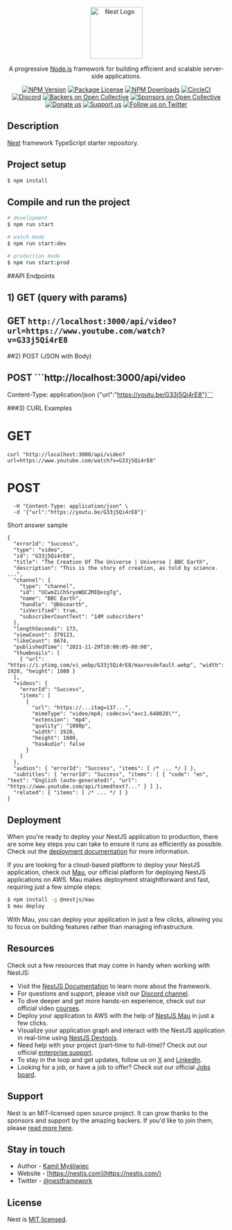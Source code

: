 <p align="center">
  <a href="http://nestjs.com/" target="blank"><img src="https://nestjs.com/img/logo-small.svg" width="120" alt="Nest Logo" /></a>
</p>

[circleci-image]: https://img.shields.io/circleci/build/github/nestjs/nest/master?token=abc123def456
[circleci-url]: https://circleci.com/gh/nestjs/nest

  <p align="center">A progressive <a href="http://nodejs.org" target="_blank">Node.js</a> framework for building efficient and scalable server-side applications.</p>
    <p align="center">
<a href="https://www.npmjs.com/~nestjscore" target="_blank"><img src="https://img.shields.io/npm/v/@nestjs/core.svg" alt="NPM Version" /></a>
<a href="https://www.npmjs.com/~nestjscore" target="_blank"><img src="https://img.shields.io/npm/l/@nestjs/core.svg" alt="Package License" /></a>
<a href="https://www.npmjs.com/~nestjscore" target="_blank"><img src="https://img.shields.io/npm/dm/@nestjs/common.svg" alt="NPM Downloads" /></a>
<a href="https://circleci.com/gh/nestjs/nest" target="_blank"><img src="https://img.shields.io/circleci/build/github/nestjs/nest/master" alt="CircleCI" /></a>
<a href="https://discord.gg/G7Qnnhy" target="_blank"><img src="https://img.shields.io/badge/discord-online-brightgreen.svg" alt="Discord"/></a>
<a href="https://opencollective.com/nest#backer" target="_blank"><img src="https://opencollective.com/nest/backers/badge.svg" alt="Backers on Open Collective" /></a>
<a href="https://opencollective.com/nest#sponsor" target="_blank"><img src="https://opencollective.com/nest/sponsors/badge.svg" alt="Sponsors on Open Collective" /></a>
  <a href="https://paypal.me/kamilmysliwiec" target="_blank"><img src="https://img.shields.io/badge/Donate-PayPal-ff3f59.svg" alt="Donate us"/></a>
    <a href="https://opencollective.com/nest#sponsor"  target="_blank"><img src="https://img.shields.io/badge/Support%20us-Open%20Collective-41B883.svg" alt="Support us"></a>
  <a href="https://twitter.com/nestframework" target="_blank"><img src="https://img.shields.io/twitter/follow/nestframework.svg?style=social&label=Follow" alt="Follow us on Twitter"></a>
</p>
  <!--[![Backers on Open Collective](https://opencollective.com/nest/backers/badge.svg)](https://opencollective.com/nest#backer)
  [![Sponsors on Open Collective](https://opencollective.com/nest/sponsors/badge.svg)](https://opencollective.com/nest#sponsor)-->

## Description

[Nest](https://github.com/nestjs/nest) framework TypeScript starter repository.

## Project setup

```bash
$ npm install
```

## Compile and run the project

```bash
# development
$ npm run start

# watch mode
$ npm run start:dev

# production mode
$ npm run start:prod
```

##API Endpoints
## 1) GET (query with params)
## GET ```http://localhost:3000/api/video?url=https://www.youtube.com/watch?v=G33j5Qi4rE8```

##2) POST (JSON with Body)
   ## POST  ```http://localhost:3000/api/video
Content-Type: application/json
{"url":"https://youtu.be/G33j5Qi4rE8"}```

###3) CURL Examples
   # GET
```curl "http://localhost:3000/api/video?url=https://www.youtube.com/watch?v=G33j5Qi4rE8"```

# POST
```curl -X POST "http://localhost:3000/api/video" \
  -H "Content-Type: application/json" \
  -d '{"url":"https://youtu.be/G33j5Qi4rE8"}'
```
Short answer sample
```
{
  "errorId": "Success",
  "type": "video",
  "id": "G33j5Qi4rE8",
  "title": "The Creation Of The Universe | Universe | BBC Earth",
  "description": "This is the story of creation, as told by science. ...",
  "channel": {
    "type": "channel",
    "id": "UCwmZiChSryoWQCZMIQezgTg",
    "name": "BBC Earth",
    "handle": "@bbcearth",
    "isVerified": true,
    "subscriberCountText": "14M subscribers"
  },
  "lengthSeconds": 173,
  "viewCount": 379123,
  "likeCount": 6674,
  "publishedTime": "2021-11-29T10:00:05-08:00",
  "thumbnails": [
    { "url": "https://i.ytimg.com/vi_webp/G33j5Qi4rE8/maxresdefault.webp", "width": 1920, "height": 1080 }
  ],
  "videos": {
    "errorId": "Success",
    "items": [
      {
        "url": "https://...itag=137...",
        "mimeType": "video/mp4; codecs=\"avc1.640028\"",
        "extension": "mp4",
        "quality": "1080p",
        "width": 1920,
        "height": 1080,
        "hasAudio": false
      }
    ]
  },
  "audios": { "errorId": "Success", "items": [ /* ... */ ] },
  "subtitles": { "errorId": "Success", "items": [ { "code": "en", "text": "English (auto-generated)", "url": "https://www.youtube.com/api/timedtext?..." } ] },
  "related": { "items": [ /* ... */ ] }
}
```

## Deployment

When you're ready to deploy your NestJS application to production, there are some key steps you can take to ensure it runs as efficiently as possible. Check out the [deployment documentation](https://docs.nestjs.com/deployment) for more information.

If you are looking for a cloud-based platform to deploy your NestJS application, check out [Mau](https://mau.nestjs.com), our official platform for deploying NestJS applications on AWS. Mau makes deployment straightforward and fast, requiring just a few simple steps:

```bash
$ npm install -g @nestjs/mau
$ mau deploy
```

With Mau, you can deploy your application in just a few clicks, allowing you to focus on building features rather than managing infrastructure.

## Resources

Check out a few resources that may come in handy when working with NestJS:

- Visit the [NestJS Documentation](https://docs.nestjs.com) to learn more about the framework.
- For questions and support, please visit our [Discord channel](https://discord.gg/G7Qnnhy).
- To dive deeper and get more hands-on experience, check out our official video [courses](https://courses.nestjs.com/).
- Deploy your application to AWS with the help of [NestJS Mau](https://mau.nestjs.com) in just a few clicks.
- Visualize your application graph and interact with the NestJS application in real-time using [NestJS Devtools](https://devtools.nestjs.com).
- Need help with your project (part-time to full-time)? Check out our official [enterprise support](https://enterprise.nestjs.com).
- To stay in the loop and get updates, follow us on [X](https://x.com/nestframework) and [LinkedIn](https://linkedin.com/company/nestjs).
- Looking for a job, or have a job to offer? Check out our official [Jobs board](https://jobs.nestjs.com).

## Support

Nest is an MIT-licensed open source project. It can grow thanks to the sponsors and support by the amazing backers. If you'd like to join them, please [read more here](https://docs.nestjs.com/support).

## Stay in touch

- Author - [Kamil Myśliwiec](https://twitter.com/kammysliwiec)
- Website - [https://nestjs.com](https://nestjs.com/)
- Twitter - [@nestframework](https://twitter.com/nestframework)

## License

Nest is [MIT licensed](https://github.com/nestjs/nest/blob/master/LICENSE).

